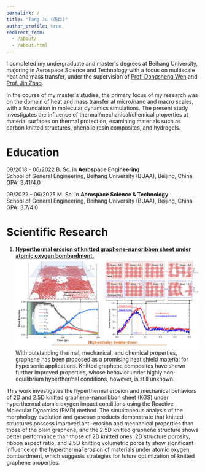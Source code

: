 ```yaml
---
permalink: /
title: "Tang Ju (汤巨)"
author_profile: true
redirect_from: 
  - /about/
  - /about.html
---
```


I completed my undergraduate and master's degrees at Beihang University, majoring in Aerospace Science and Technology with a focus on multiscale heat and mass transfer, under the supervision of [Prof. Dongsheng Wen](https://www.epc.ed.tum.de/en/td/staff/wen/) and [Prof. Jin Zhao](https://shi.buaa.edu.cn/zhaojin/en/index.htm).

In the course of my master's studies, the primary focus of my research was on the domain of heat and mass transfer at micro/nano and macro scales, with a foundation in molecular dynamics simulations. The present study investigates the influence of thermal/mechanical/chemical properties at material surfaces on thermal protection, examining materials such as carbon knitted structures, phenolic resin composites, and hydrogels.

Education
======
09/2018 - 06/2022 B. Sc. in **Aerospace Engineering**  
School of General Engineering, Beihang University (BUAA), Beijing, China  
GPA: 3.41/4.0

09/2022 - 06/2025 M. Sc. in **Aerospace Science & Technology**  
School of General Engineering, Beihang University (BUAA), Beijing, China  
GPA: 3.7/4.0

Scientific Research
======
1. [**Hyperthermal erosion of knitted graphene-nanoribbon sheet under atomic oxygen bombardment.**](https://www.sciencedirect.com/science/article/pii/S0017931024003727)
![KGS](/images/Research1.png)
With outstanding thermal, mechanical, and chemical properties, graphene has been proposed as a promising heat shield material for hypersonic applications. Knitted graphene composites have shown further improved properties, whose behavior under highly non-equilibrium hyperthermal conditions, however, is still unknown. 

This work investigates the hyperthermal erosion and mechanical behaviors of 2D and 2.5D knitted graphene-nanoribbon sheet (KGS) under hyperthermal atomic oxygen impact conditions using the Reactive Molecular Dynamics (RMD) method. The simultaneous analysis of the morphology evolution and gaseous products demonstrate that knitted structures possess improved anti-erosion and mechanical properties than those of the plain graphene, and the 2.5D knitted graphene structure shows better performance than those of 2D knitted ones. 2D structure porosity, ribbon aspect ratio, and 2.5D knitting volumetric porosity show significant influence on the hyperthermal erosion of materials under atomic oxygen bombardment, which suggests strategies for future optimization of knitted graphene properties.
